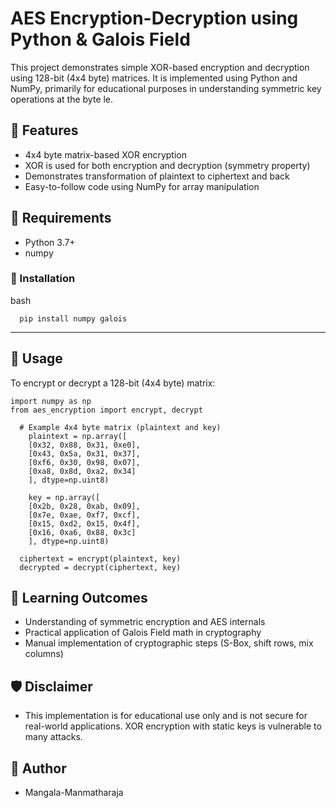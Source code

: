 # AES Encryption-Decryption using Python & Galois Field

This project demonstrates simple XOR-based encryption and decryption using 128-bit (4x4 byte) matrices. It is implemented using Python and NumPy, primarily for educational purposes in understanding symmetric key operations at the byte le.

## 🔐 Features

- 4x4 byte matrix-based XOR encryption
- XOR is used for both encryption and decryption (symmetry property)
- Demonstrates transformation of plaintext to ciphertext and back
- Easy-to-follow code using NumPy for array manipulation

## 📌 Requirements

- Python 3.7+
- numpy

### 🔧 Installation
  bash
      
      pip install numpy galois

---
## 🚀 Usage
To encrypt or decrypt a 128-bit (4x4 byte) matrix:

    import numpy as np
    from aes_encryption import encrypt, decrypt

      # Example 4x4 byte matrix (plaintext and key)
        plaintext = np.array([
        [0x32, 0x88, 0x31, 0xe0],
        [0x43, 0x5a, 0x31, 0x37],
        [0xf6, 0x30, 0x98, 0x07],
        [0xa8, 0x8d, 0xa2, 0x34]
        ], dtype=np.uint8)

        key = np.array([
        [0x2b, 0x28, 0xab, 0x09],
        [0x7e, 0xae, 0xf7, 0xcf],
        [0x15, 0xd2, 0x15, 0x4f],
        [0x16, 0xa6, 0x88, 0x3c]
        ], dtype=np.uint8)

      ciphertext = encrypt(plaintext, key)
      decrypted = decrypt(ciphertext, key)

## 🧠 Learning Outcomes
-  Understanding of symmetric encryption and AES internals
-  Practical application of Galois Field math in cryptography
-  Manual implementation of cryptographic steps (S-Box, shift rows, mix columns)

## 🛡️ Disclaimer
- This implementation is for educational use only and is not secure for real-world applications. XOR encryption with static keys is vulnerable to many attacks.

## 👤 Author
- Mangala-Manmatharaja

